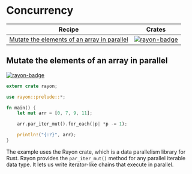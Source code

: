 # Concurrency

| Recipe | Crates |
|--------|--------|
| [Mutate the elements of an array in parallel][ex-rayon-iter-mut] | [![rayon-badge]][rayon] |

[ex-rayon-iter-mut]: #ex-rayon-iter-mut
<a name="ex-rayon-iter-mut"></a>
## Mutate the elements of an array in parallel

[![rayon-badge]][rayon]

```rust
extern crate rayon;

use rayon::prelude::*;

fn main() {
    let mut arr = [0, 7, 9, 11];

    arr.par_iter_mut().for_each(|p| *p -= 1);

    println!("{:?}", arr);
}
```

The example uses the Rayon crate, which is a data parallelism library for Rust.
Rayon provides the `par_iter_mut()` method for any parallel iterable data type.
It lets us write iterator-like chains that execute in parallel.

<!-- Crates -->

[rayon-badge]: https://img.shields.io/crates/v/rayon.svg?label=rayon
[rayon]: https://docs.rs/rayon/
